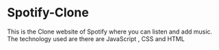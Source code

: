 # Spotify-Clone
This is the Clone website of Spotify where you can listen and add music. The technology used are there are JavaScript , CSS and HTML
